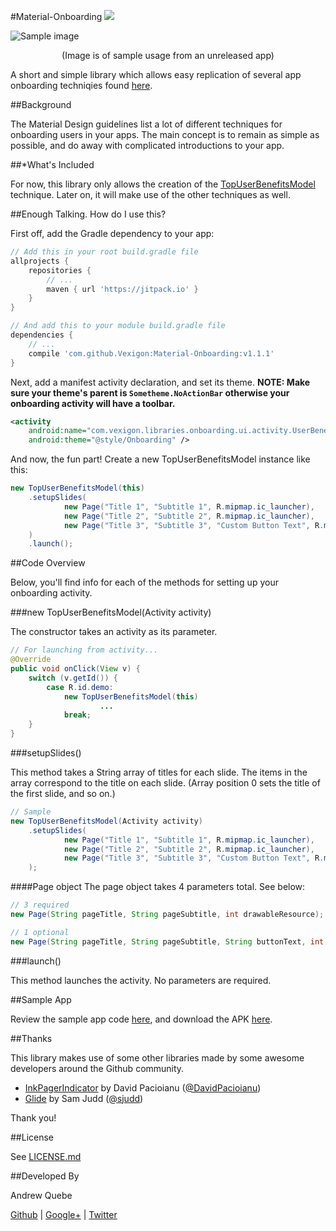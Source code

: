 #Material-Onboarding [![](https://jitpack.io/v/Vexigon/Material-Onboarding.svg)](https://jitpack.io/#Vexigon/Material-Onboarding)

![Sample image](https://github.com/Vexigon/Material-Onboarding/raw/master/art/onboarding_sample.png)

<p align="center">
  (Image is of sample usage from an unreleased app)
</p>

A short and simple library which allows easy replication of several app onboarding techniqies found [here](https://material.io/guidelines/growth-communications/onboarding.html).

##Background

The Material Design guidelines list a lot of different techniques for onboarding users in your apps. The main concept is to remain as simple as possible, and do away with complicated introductions to your app.

##*What's Included

For now, this library only allows the creation of the [TopUserBenefitsModel](https://material.io/guidelines/growth-communications/onboarding.html#onboarding-top-user-benefits) technique. Later on, it will make use of the other techniques as well.
 
##Enough Talking. How do I use this?

First off, add the Gradle dependency to your app:

```groovy
// Add this in your root build.gradle file
allprojects {
    repositories {
        // ...
        maven { url 'https://jitpack.io' }
    }
}
```

```groovy
// And add this to your module build.gradle file
dependencies {
    // ...
    compile 'com.github.Vexigon:Material-Onboarding:v1.1.1'
}
```

Next, add a manifest activity declaration, and set its theme. <b>NOTE: Make sure your theme's parent is `Sometheme.NoActionBar` otherwise your onboarding activity will have a toolbar.</b>

```xml
<activity
    android:name="com.vexigon.libraries.onboarding.ui.activity.UserBenefitsActivity"
    android:theme="@style/Onboarding" />
```

And now, the fun part! Create a new TopUserBenefitsModel instance like this:

```java
new TopUserBenefitsModel(this)
    .setupSlides(
            new Page("Title 1", "Subtitle 1", R.mipmap.ic_launcher),
            new Page("Title 2", "Subtitle 2", R.mipmap.ic_launcher),
            new Page("Title 3", "Subtitle 3", "Custom Button Text", R.mipmap.ic_launcher)
    )
    .launch();
```

##Code Overview

Below, you'll find info for each of the methods for setting up your onboarding activity.

###new TopUserBenefitsModel(Activity activity)

The constructor takes an activity as its parameter. 

```java
// For launching from activity...
@Override
public void onClick(View v) {
    switch (v.getId()) {
        case R.id.demo:
            new TopUserBenefitsModel(this)
                    ...
            break;
    }
}
```

###setupSlides()

This method takes a String array of titles for each slide. The items in the array correspond to the title on each slide. (Array position 0 sets the title of the first slide, and so on.)

```java
// Sample
new TopUserBenefitsModel(Activity activity)
    .setupSlides(
            new Page("Title 1", "Subtitle 1", R.mipmap.ic_launcher),
            new Page("Title 2", "Subtitle 2", R.mipmap.ic_launcher),
            new Page("Title 3", "Subtitle 3", "Custom Button Text", R.mipmap.ic_launcher)
    );
```

####Page object
The page object takes 4 parameters total. See below:

```java
// 3 required
new Page(String pageTitle, String pageSubtitle, int drawableResource);

// 1 optional
new Page(String pageTitle, String pageSubtitle, String buttonText, int drawableResource);
```

###launch()

This method launches the activity. No parameters are required.

##Sample App

Review the sample app code [here](https://github.com/Andrew-Quebe/Material-Onboarding/tree/master/sample), and download the APK [here](https://github.com/Andrew-Quebe/Material-Onboarding/blob/master/apks/samplev1.apk?raw=true).

##Thanks

This library makes use of some other libraries made by some awesome developers around the Github community.

* [InkPagerIndicator](https://github.com/DavidPacioianu/InkPageIndicator) by David Pacioianu ([@DavidPacioianu](https://github.com/DavidPacioianu))
* [Glide](https://github.com/bumptech/glide) by Sam Judd ([@sjudd](https://github.com/sjudd))

Thank you!

##License

See [LICENSE.md](https://github.com/Vexigon/Material-Onboarding/blob/master/LICENSE.md)

##Developed By

Andrew Quebe

[Github](https://github.com/Andrew-Quebe) | [Google+](https://google.com/+AndrewQuebe) | [Twitter](https://twitter.com/andrew_quebe)

